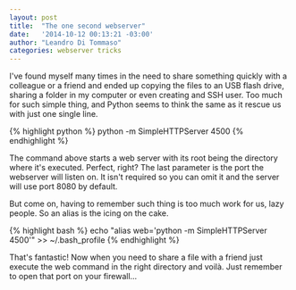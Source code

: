 ```yaml
---
layout: post
title:  "The one second webserver"
date:   '2014-10-12 00:13:21 -03:00'
author: "Leandro Di Tommaso"
categories: webserver tricks
---
```


I've found myself many times in the need to share something quickly with a
colleague or a friend and ended up copying the files to an USB flash drive,
sharing a folder in my computer or even creating and SSH user. Too much for such
simple thing, and Python seems to think the same as it rescue us with just one
single line.

{% highlight python %}
python -m SimpleHTTPServer 4500
{% endhighlight %}

The command above starts a web server with its root being the directory where
it's executed. Perfect, right? The last parameter is the port the webserver will
listen on. It isn't required so you can omit it and the server will use port
8080 by default.

But come on, having to remember such thing is too much work for us, lazy people.
So an alias is the icing on the cake.

{% highlight bash %}
echo "alias web='python -m SimpleHTTPServer 4500'" >> ~/.bash_profile
{% endhighlight %}

That's fantastic! Now when you need to share a file with a friend just execute
the web command in the right directory and voilà. Just remember to open that
port on your firewall...
